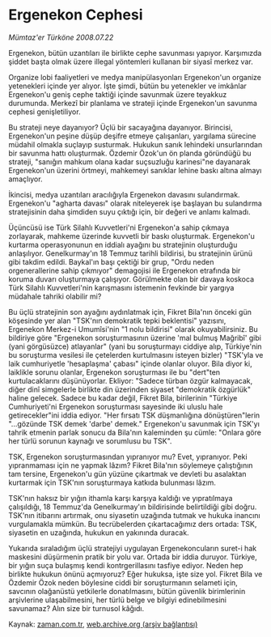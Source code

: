 # Ergenekon Cephesi

*Mümtaz'er Türköne 2008.07.22*

<tr><td class="metin" colspan="2" style="padding-top: 20px; padding-left: 5px; padding-right: 10px;">Ergenekon, bütün uzantıları ile birlikte cephe savunması yapıyor. Karşımızda şiddet başta olmak üzere illegal yöntemleri kullanan bir siyasî merkez var.</td></tr><tr><td class="metin" colspan="2" style="padding-top: 20px; padding-left: 5px; padding-right: 10px;"><p>Organize lobi faaliyetleri ve medya manipülasyonları Ergenekon'un organize yetenekleri içinde yer alıyor. İşte şimdi, bütün bu yetenekler ve imkânlar Ergenekon'u geniş cephe taktiği içinde savunmak üzere teyakkuz durumunda. Merkezî bir planlama ve strateji içinde Ergenekon'un savunma cephesi genişletiliyor.
<p>Bu strateji neye dayanıyor? Üçlü bir sacayağına dayanıyor. Birincisi, Ergenekon'un peşine düşüp deşifre etmeye çalışanları, yargılama sürecine müdahil olmakla suçlayıp susturmak. Hukukun sanık lehindeki unsurlarından bir savunma hattı oluşturmak. Özdemir Özok'un ön planda göründüğü bu strateji, "sanığın mahkum olana kadar suçsuzluğu karinesi"ne dayanarak Ergenekon'un üzerini örtmeyi, mahkemeyi sanıklar lehine baskı altına almayı amaçlıyor. 
<p>İkincisi, medya uzantıları aracılığıyla Ergenekon davasını sulandırmak. Ergenekon'u "agharta davası" olarak niteleyerek işe başlayan bu sulandırma stratejisinin daha şimdiden suyu çıktığı için, bir değeri ve anlamı kalmadı. 
<p>Üçüncüsü ise Türk Silahlı Kuvvetleri'ni Ergenekon'a sahip çıkmaya zorlayarak, mahkeme üzerinde kuvvetli bir baskı oluşturmak. Ergenekon'u kurtarma operasyonunun en iddialı ayağını bu stratejinin oluşturduğu anlaşılıyor. Genelkurmay'ın 18 Temmuz tarihli bildirisi, bu stratejinin ürünü gibi takdim edildi. Baykal'ın başı çektiği bir grup, "Ordu neden orgenerallerine sahip çıkmıyor" demagojisi ile Ergenekon etrafında bir koruma duvarı oluşturmaya çalışıyor. Görülmekte olan bir davaya koskoca Türk Silahlı Kuvvetleri'nin karışmasını istemenin fevkinde bir yargıya müdahale tahriki olabilir mi?
<p>Bu üçlü stratejinin son ayağını aydınlatmak için, Fikret Bila'nın önceki gün köşesinde yer alan "TSK'nın demokratik tepki beklentisi" yazısını, Ergenekon Merkez-i Umumîsi'nin "1 nolu bildirisi" olarak okuyabilirsiniz. Bu bildiriye göre "Ergenekon soruşturmasının üzerine 'mal bulmuş Mağribî' gibi (yani görgüsüzce) atlayanlar" (yani bu soruşturmayı ciddiye alıp, Türkiye'nin bu soruşturma vesilesi ile çetelerden kurtulmasını isteyen bizler) "TSK'yla ve laik cumhuriyetle 'hesaplaşma' çabası" içinde olanlar oluyor. Bila diyor ki, laiklikle sorunu olanlar, Ergenekon soruşturması ile bu "dert"ten kurtulacaklarını düşünüyorlar. Ekliyor: "Sadece türban özgür kalmayacak, diğer dinî simgelerle birlikte din üzerinden siyaset "demokratik özgürlük" haline gelecek. Sadece bu kadar değil, Fikret Bila, birilerinin "Türkiye Cumhuriyeti'ni Ergenekon soruşturması sayesinde iki uluslu hale getirecekler"ini iddia ediyor. "Her fırsatı TSK düşmanlığına dönüştüren"lerin "...gözünde TSK demek 'darbe' demek." Ergenekon'u savunmak için TSK'yı tahrik etmenin parlak sonucu da Bila'nın kaleminden şu cümle: "Onlara göre her türlü sorunun kaynağı ve sorumlusu bu TSK". 
<p>TSK, Ergenekon soruşturmasından yıpranıyor mu? Evet, yıpranıyor. Peki yıpranmaması için ne yapmak lâzım? Fikret Bila'nın söylemeye çalıştığının tam tersine, Ergenekon'u gün yüzüne çıkartmak ve devleti bu asalaktan kurtarmak için TSK'nın soruşturmaya katkıda bulunması lâzım. 
<p>TSK'nın haksız bir yığın ithamla karşı karşıya kaldığı ve yıpratılmaya çalışıldığı, 18 Temmuz'da Genelkurmay'ın bildirisinde belirtildiği gibi doğru. TSK'nın itibarını artırmak, onu siyasetin uzağında tutmak ve hukuka inancını vurgulamakla mümkün. Bu tecrübelerden çıkartacağımız ders ortada: TSK, siyasetin en uzağında, hukukun en yakınında duracak. 
<p>Yukarıda sıraladığım üçlü stratejiyi uygulayan Ergenekoncuların suret-i hak maskesini düşürmenin pratik bir yolu var. Ortada bir iddia duruyor. Türkiye, bir yığın suça bulaşmış kendi kontrgerillasını tasfiye ediyor. Neden hep birlikte hukukun önünü açmıyoruz? Eğer hukuksa, işte size yol. Fikret Bila ve Özdemir Özok neden böylesine ciddi bir soruşturmanın selameti için, savcının olağanüstü yetkilerle donatılmasını, bütün güvenlik birimlerinin arşivlerine ulaşabilmesini, her türlü belge ve bilgiyi edinebilmesini savunamaz? Alın size bir turnusol kâğıdı.<br/></p></p></p></p></p></p></p></p></td></tr>

Kaynak: [zaman.com.tr](http://zaman.com.tr/yazar.do?yazino=716966), [web.archive.org (arşiv bağlantısı)](http://web.archive.org/web/20080803183214/http://www.zaman.com.tr:80/yazar.do?yazino=716966)
